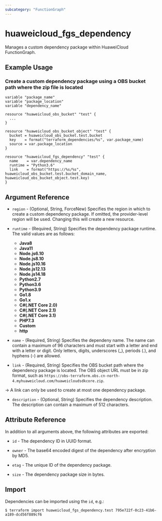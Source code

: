 ```yaml
---
subcategory: "FunctionGraph"
---
```


# huaweicloud_fgs_dependency

Manages a custom dependency package within HuaweiCloud FunctionGraph.

## Example Usage

### Create a custom dependency package using a OBS bucket path where the zip file is located

```hcl
variable "package_name"
variable "package_location"
variable "dependency_name"

resource "huaweicloud_obs_bucket" "test" {
  ...
}

resource "huaweicloud_obs_bucket_object" "test" {
  bucket = huaweicloud_obs_bucket.test.bucket
  key    = format("terraform_dependencies/%s", var.package_name)
  source = var.package_location
}

resource "huaweicloud_fgs_dependency" "test" {
  name    = var.dependency_name
  runtime = "Python3.6"
  link    = format("https://%s/%s", huaweicloud_obs_bucket.test.bucket_domain_name, huaweicloud_obs_bucket_object.test.key)
}
```

## Argument Reference

* `region` - (Optional, String, ForceNew) Specifies the region in which to create a custom dependency package.
  If omitted, the provider-level region will be used. Changing this will create a new resource.

* `runtime` - (Required, String) Specifies the dependency package runtime.
  The valid values are as follows:
  + **Java8**
  + **Java11**
  + **Node.js6.10**
  + **Node.js8.10**
  + **Node.js10.16**
  + **Node.js12.13**
  + **Node.js14.18**
  + **Python2.7**
  + **Python3.6**
  + **Python3.9**
  + **Go1.8**
  + **Go1.x**
  + **C#(.NET Core 2.0)**
  + **C#(.NET Core 2.1)**
  + **C#(.NET Core 3.1)**
  + **PHP7.3**
  + **Custom**
  + **http**

* `name` - (Required, String) Specifies the dependeny name.
  The name can contain a maximum of 96 characters and must start with a letter and end with a letter or digit.
  Only letters, digits, underscores (_), periods (.), and hyphens (-) are allowed.

* `link` - (Required, String) Specifies the OBS bucket path where the dependency package is located. The OBS object URL
  must be in zip format, such as `https://obs-terraform.obs.cn-north-4.myhuaweicloud.com/huaweicloudsdkcore.zip`.

-> A link can only be used to create at most one dependency package.

* `description` - (Optional, String) Specifies the dependency description.
  The description can contain a maximum of 512 characters.

## Attribute Reference

In addition to all arguments above, the following attributes are exported:

* `id` - The dependency ID in UUID format.

* `owner` - The base64 encoded digest of the dependency after encryption by MD5.

* `etag` - The unique ID of the dependency package.

* `size` - The dependency package size in bytes.

## Import

Dependencies can be imported using the `id`, e.g.:

```
$ terraform import huaweicloud_fgs_dependency.test 795e722f-0c23-41b6-a189-dcd56f889cf6
```
